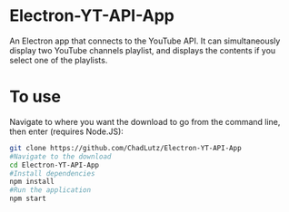 # Electron-YT-API-App

An Electron app that connects to the YouTube API. It can simultaneously display two YouTube channels playlist, and displays the contents if you select one of the playlists.


# To use

Navigate to where you want the download to go from the command line, then enter (requires Node.JS):
```bash
git clone https://github.com/ChadLutz/Electron-YT-API-App
#Navigate to the download
cd Electron-YT-API-App
#Install dependencies
npm install
#Run the application
npm start
```
